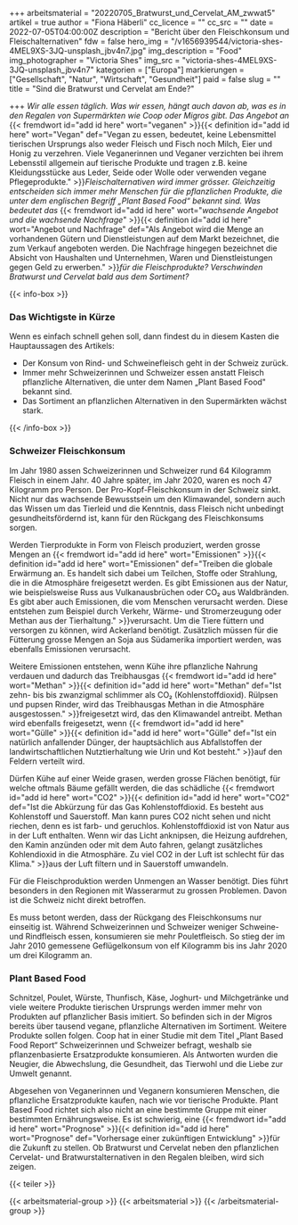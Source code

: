 +++
arbeitsmaterial = "20220705_Bratwurst_und_Cervelat_AM_zwwat5"
artikel = true
author = "Fiona Häberli"
cc_licence = ""
cc_src = ""
date = 2022-07-05T04:00:00Z
description = "Bericht über den Fleischkonsum und Fleischalternativen"
fdw = false
hero_img = "/v1656939544/victoria-shes-4MEL9XS-3JQ-unsplash_jbv4n7.jpg"
img_description = "Food"
img_photographer = "Victoria Shes"
img_src = "victoria-shes-4MEL9XS-3JQ-unsplash_jbv4n7"
kategorien = ["Europa"]
markierungen = ["Gesellschaft", "Natur", "Wirtschaft", "Gesundheit"]
paid = false
slug = ""
title = "Sind die Bratwurst und Cervelat am Ende?"

+++
_Wir alle essen täglich. Was wir essen, hängt auch davon ab, was es in den Regalen von Supermärkten wie Coop oder Migros gibt. Das Angebot an_ {{< fremdwort id="add id here" wort="veganen" >}}{{< definition id="add id here" wort="Vegan" def="Vegan zu essen, bedeutet, keine Lebensmittel tierischen Ursprungs also weder Fleisch und Fisch noch Milch, Eier und Honig zu verzehren. Viele Veganerinnen und Veganer verzichten bei ihrem Lebensstil allgemein auf tierische Produkte und tragen z.B. keine Kleidungsstücke aus Leder, Seide oder Wolle oder verwenden vegane Pflegeprodukte." >}}_Fleischalternativen wird immer grösser. Gleichzeitig entscheiden sich immer mehr Menschen für die pflanzlichen Produkte, die unter dem englischen Begriff „Plant Based Food“ bekannt sind. Was bedeutet das_ {{< fremdwort id="add id here" wort="_wachsende Angebot und die wachsende Nachfrage_" >}}{{< definition id="add id here" wort="Angebot und Nachfrage" def="Als Angebot wird die Menge an vorhandenen Gütern und Dienstleistungen auf dem Markt bezeichnet, die zum Verkauf angeboten werden. Die Nachfrage hingegen bezeichnet die Absicht von Haushalten und Unternehmen, Waren und Dienstleistungen gegen Geld zu erwerben." >}}_für die Fleischprodukte? Verschwinden Bratwurst und Cervelat bald aus dem Sortiment?_

{{< info-box >}} <h3>Das Wichtigste in Kürze</h3>

<p>Wenn es einfach schnell gehen soll, dann findest du in diesem Kasten die Hauptaussagen des Artikels:</p>

<ul>

<li>Der Konsum von Rind- und Schweinefleisch geht in der Schweiz zurück.</li>

<li>Immer mehr Schweizerinnen und Schweizer essen anstatt Fleisch pflanzliche Alternativen, die unter dem Namen „Plant Based Food" bekannt sind.</li>

<li>Das Sortiment an pflanzlichen Alternativen in den Supermärkten wächst stark.</li>

</ul> {{< /info-box >}}

### Schweizer Fleischkonsum

Im Jahr 1980 assen Schweizerinnen und Schweizer rund 64 Kilogramm Fleisch in einem Jahr. 40 Jahre später, im Jahr 2020, waren es noch 47 Kilogramm pro Person. Der Pro-Kopf-Fleischkonsum in der Schweiz sinkt. Nicht nur das wachsende Bewusstsein um den Klimawandel, sondern auch das Wissen um das Tierleid und die Kenntnis, dass Fleisch nicht unbedingt gesundheitsfördernd ist, kann für den Rückgang des Fleischkonsums sorgen.

Werden Tierprodukte in Form von Fleisch produziert, werden grosse Mengen an {{< fremdwort id="add id here" wort="Emissionen" >}}{{< definition id="add id here" wort="Emissionen" def="Treiben die globale Erwärmung an. Es handelt sich dabei um Teilchen, Stoffe oder Strahlung, die in die Atmosphäre freigesetzt werden. Es gibt Emissionen aus der Natur, wie beispielsweise Russ aus Vulkanausbrüchen oder CO₂ aus Waldbränden. Es gibt aber auch Emissionen, die vom Menschen verursacht werden. Diese entstehen zum Beispiel durch Verkehr, Wärme- und Stromerzeugung oder Methan aus der Tierhaltung." >}}verursacht. Um die Tiere füttern und versorgen zu können, wird Ackerland benötigt. Zusätzlich müssen für die Fütterung grosse Mengen an Soja aus Südamerika importiert werden, was ebenfalls Emissionen verursacht.

Weitere Emissionen entstehen, wenn Kühe ihre pflanzliche Nahrung verdauen und dadurch das Treibhausgas {{< fremdwort id="add id here" wort="Methan" >}}{{< definition id="add id here" wort="Methan" def="Ist zehn- bis bis zwanzigmal schlimmer als CO₂ (Kohlenstoffdioxid). Rülpsen und pupsen Rinder, wird das Treibhausgas Methan in die Atmosphäre ausgestossen." >}}freigesetzt wird, das den Klimawandel antreibt. Methan wird ebenfalls freigesetzt, wenn {{< fremdwort id="add id here" wort="Gülle" >}}{{< definition id="add id here" wort="Gülle" def="Ist ein natürlich anfallender Dünger, der hauptsächlich aus Abfallstoffen der landwirtschaftlichen Nutztierhaltung wie Urin und Kot besteht." >}}auf den Feldern verteilt wird.

Dürfen Kühe auf einer Weide grasen, werden grosse Flächen benötigt, für welche oftmals Bäume gefällt werden, die das schädliche {{< fremdwort id="add id here" wort="CO2" >}}{{< definition id="add id here" wort="CO2" def="Ist die Abkürzung für das Gas Kohlenstoffdioxid. Es besteht aus Kohlenstoff und Sauerstoff. Man kann pures CO2 nicht sehen und nicht riechen, denn es ist farb- und geruchlos. Kohlenstoffdioxid ist von Natur aus in der Luft enthalten. Wenn wir das Licht anknipsen, die Heizung aufdrehen, den Kamin anzünden oder mit dem Auto fahren, gelangt zusätzliches Kohlendioxid in die Atmosphäre. Zu viel CO2 in der Luft ist schlecht für das Klima." >}}aus der Luft filtern und in Sauerstoff umwandeln.

Für die Fleischproduktion werden Unmengen an Wasser benötigt. Dies führt besonders in den Regionen mit Wasserarmut zu grossen Problemen. Davon ist die Schweiz nicht direkt betroffen.

Es muss betont werden, dass der Rückgang des Fleischkonsums nur einseitig ist. Während Schweizerinnen und Schweizer weniger Schweine- und Rindfleisch essen, konsumieren sie mehr Pouletfleisch. So stieg der im Jahr 2010 gemessene Geflügelkonsum von elf Kilogramm bis ins Jahr 2020 um drei Kilogramm an.

### Plant Based Food

Schnitzel, Poulet, Würste, Thunfisch, Käse, Joghurt- und Milchgetränke und viele weitere Produkte tierischen Ursprungs werden immer mehr von Produkten auf pflanzlicher Basis imitiert. So befinden sich in der Migros bereits über tausend vegane, pflanzliche Alternativen im Sortiment. Weitere Produkte sollen folgen. Coop hat in einer Studie mit dem Titel „Plant Based Food Report“ Schweizerinnen und Schweizer befragt, weshalb sie pflanzenbasierte Ersatzprodukte konsumieren. Als Antworten wurden die Neugier, die Abwechslung, die Gesundheit, das Tierwohl und die Liebe zur Umwelt genannt.

Abgesehen von Veganerinnen und Veganern konsumieren Menschen, die pflanzliche Ersatzprodukte kaufen, nach wie vor tierische Produkte. Plant Based Food richtet sich also nicht an eine bestimmte Gruppe mit einer bestimmten Ernährungsweise. Es ist schwierig, eine {{< fremdwort id="add id here" wort="Prognose" >}}{{< definition id="add id here" wort="Prognose" def="Vorhersage einer zukünftigen Entwicklung" >}}für die Zukunft zu stellen. Ob Bratwurst und Cervelat neben den pflanzlichen Cervelat- und Bratwurstalternativen in den Regalen bleiben, wird sich zeigen.

{{< teiler >}}

{{< arbeitsmaterial-group >}} {{< arbeitsmaterial >}} {{< /arbeitsmaterial-group >}}